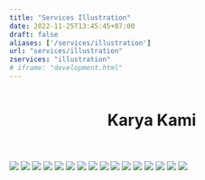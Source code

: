 ```yaml
---
title: "Services Illustration"
date: 2022-11-25T13:45:45+07:00
draft: false
aliases: ['/services/illustration']
url: "services/illustration"
zservices: "illustration"
# iframe: "development.html"
---
```





  <!-- Header -->
  <header>
    <div>
      <img class="zalepik-illustration" src="https://zenzalepik.github.io/Zalepik_Images/img-service-header-illustration-sm.png" alt="" srcset="">
    </div>
    <div class="grid grid-cols-12 text-center">
      <div id="title_header" class="zalepik_wrap_large_area lg:pb-20 pb-20">
          <h1 class="col-start-1 col-end-13 zalepik_title_border zalepik_title_shadow_2" title="Karya Kami">Karya Kami</h1>
      </div>
    </div>
  </header>
  <!-- End Header -->


  <!-- Main -->
  <main id="services">
    <!-- Portfolio -->
    <div class="zalepik_wrap_title_section">
      <div id="galery_portfolios" class="zalepik_galery"><!--
        <a href="https://www.behance.net/gallery/119182661/USG-Website"
          class="zalepik_galery mb-12 col-start-2 col-end-12 block" target="_blank">
          <img class="zalepik_image_galery w-full md:block hidden" src="https://zenzalepik.github.io/Zalepik_Images/portfolio/zalepik_portfolio_usg.png">
          <img class="zalepik_image_galery w-full block md:hidden"
            src="https://zenzalepik.github.io/Zalepik_Images/portfolio/zalepik_portfolio_usg_sm.png">
        </a>
        <a href="https://www.behance.net/gallery/122360945/Try-It-IRO-Color-Inspect-Zalepik-NyanDevId"
          class="zalepik_galery mb-12 col-start-2 col-end-12 block" target="_blank">
          <img class="zalepik_image_galery w-full md:block hidden" src="https://zenzalepik.github.io/Zalepik_Images/portfolio/zalepik_portfolio_iro.png">
          <img class="zalepik_image_galery w-full block md:hidden"
            src="https://zenzalepik.github.io/Zalepik_Images/portfolio/zalepik_portfolio_iro_sm.png">
        </a>
        <a href="https://www.behance.net/gallery/122363789/Zenvideo-Redesign-Levideo-Website-By-Zalepik"
          class="zalepik_galery mb-12 col-start-2 col-end-12 block" target="_blank">
          <img class="zalepik_image_galery w-full md:block hidden"
            src="https://zenzalepik.github.io/Zalepik_Images/portfolio/zalepik_portfolio_zenvideo.png">
          <img class="zalepik_image_galery w-full block md:hidden"
            src="https://zenzalepik.github.io/Zalepik_Images/portfolio/zalepik_portfolio_zenvideo_sm.png">
        </a>-->
      </div>
    </div>
    <div class="grid grid-cols-12 text-center zalepik-img-list">
            <img class="col-start-1 col-end-13" src="https://zenzalepik.github.io/Zalepik_Images/portfolio/illustrations/img-service-uiux-full-food-1.png">
            <img class="col-start-1 col-end-7" src="https://zenzalepik.github.io/Zalepik_Images/portfolio/illustrations/img-service-uiux-full-food-2.png">
            <img class="col-start-7 col-end-13" src="https://zenzalepik.github.io/Zalepik_Images/portfolio/illustrations/img-service-uiux-full-food-3.png">
            <img class="col-start-1 col-end-7" src="https://zenzalepik.github.io/Zalepik_Images/portfolio/illustrations/img-service-uiux-full-palestine.png">
            <img class="col-start-7 col-end-13" src="https://zenzalepik.github.io/Zalepik_Images/portfolio/illustrations/img-service-uiux-full-promo-kemerdekaan.png">
            <img class="col-start-1 col-end-13" src="https://zenzalepik.github.io/Zalepik_Images/portfolio/illustrations/img-service-uiux-full-space-plane.png">
            <img class="col-start-1 col-end-7" src="https://zenzalepik.github.io/Zalepik_Images/portfolio/illustrations/img-service-uiux-full-space-plane-blender-2.png">
            <img class="col-start-7 col-end-13" src="https://zenzalepik.github.io/Zalepik_Images/portfolio/illustrations/img-service-uiux-full-space-plane-blender-1.png">
            <img class="col-start-1 col-end-7" src="https://zenzalepik.github.io/Zalepik_Images/img_skill_3.png">
            <img class="col-start-7 col-end-13" src="https://zenzalepik.github.io/Zalepik_Images/img_skill_2.png">
            <img class="col-start-1 col-end-7" src="https://zenzalepik.github.io/Zalepik_Images/portfolio/illustrations/img-service-uiux-full-hari-raya-idul-fitri.jpg">
            <img class="col-start-7 col-end-13" src="https://zenzalepik.github.io/Zalepik_Images/img_skill_4.png">
            <img class="col-start-1 col-end-13" src="https://zenzalepik.github.io/Zalepik_Images/img_hero_home.png">
            <img class="col-start-1 col-end-13" src="https://zenzalepik.github.io/Zalepik_Images/freebie/zalepik_freebie_Instagram GimpscapeID.png">
            <img class="col-start-1 col-end-13 text-center" src="https://zenzalepik.github.io/Zalepik_Images/portfolio/illustrations/img-service-uiux-full-rocket-space.png">
            <img class="rounded-and-more sm:mt-16 mt-4 mb-16 sm:mb-56 sm:col-start-2 sm:col-end-12 col-start-1 col-end-13" src="https://zenzalepik.github.io/Zalepik_Images/img-service-close-content-masih-ada-lagi.png">
    </div>
  </main>
  <!-- End Main -->

